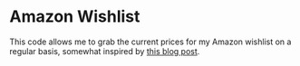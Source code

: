 # Amazon Wishlist

This code allows me to grab the current prices for my Amazon wishlist on a regular
basis, somewhat inspired by [this blog post](https://shkspr.mobi/blog/2022/01/use-python-to-get-alerted-when-an-amazon-wishlist-item-drops-in-price/).
